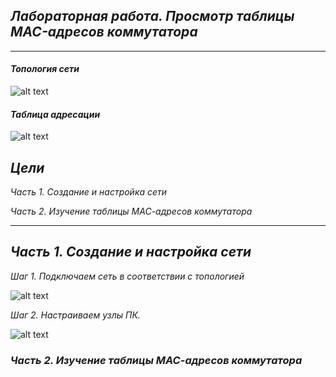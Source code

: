 ## *Лабораторная работа. Просмотр таблицы MAC-адресов коммутатора* ##
___
#### 	*Топология сети*
![alt text](https://github.com/Eliminir/OTUSLABS/blob/Labs/LAB2/1.JPG)

#### *Таблица адресации*
![alt text](https://github.com/Eliminir/OTUSLABS/blob/Labs/LAB2/2.JPG)
	
 ## *Цели*
 *Часть 1. Создание и настройка сети*
 
 *Часть 2. Изучение таблицы МАС-адресов коммутатора*
___



## *Часть 1. Создание и настройка сети*

*Шаг 1. Подключаем сеть в соответствии с топологией*

![alt text](https://github.com/Eliminir/OTUSLABS/blob/Labs/LAB2/3.JPG)



*Шаг 2. Настраиваем узлы ПК.*


![alt text](https://github.com/Eliminir/OTUSLABS/blob/Labs/LAB2/3.JPG)

### *Часть 2. Изучение таблицы МАС-адресов коммутатора*




